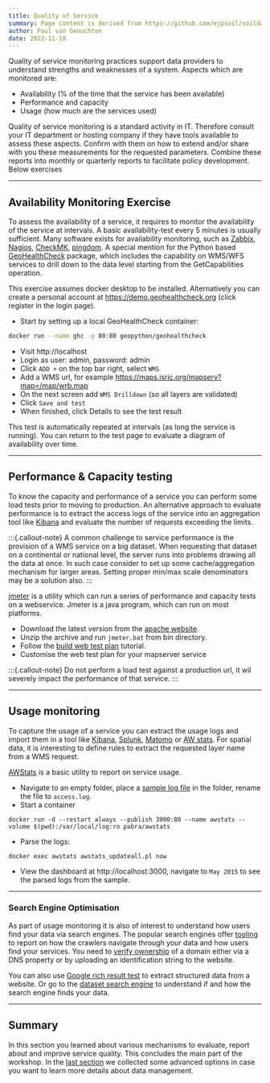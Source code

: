 ```yaml
---
title: Quality of Service
summary: Page content is derived from https://github.com/ejpsoil/soildata-assimilation-guidance
author: Paul van Genuchten
date: 2022-11-10
---
```

 
Quality of service monitoring practices support data providers to understand strengths and weaknesses of a system. Aspects which are monitored are:

- Availability (% of the time that the service has been available)
- Performance and capacity 
- Usage (how much are the services used)

Quality of service monitoring is a standard activity in IT. Therefore consult your IT department or hosting company if they have tools available to assess these aspects. Confirm with them on how to extend and/or share with you these measurements for the requested parameters. Combine these reports into monthly or quarterly reports to facilitate policy development. Below exercises

---

## Availability Monitoring Exercise

To assess the availability of a service, it requires to monitor the availability of the service at intervals. A basic availability-test every 5 minutes is usually sufficient. Many software exists for availability monitoring, such as [Zabbix](https://zabbix.com/), [Nagios](https://nagios.org/), [CheckMK](https://checkmk.com/), [pingdom](https://www.pingdom.com/). A special mention for the Python based [GeoHealthCheck](https://geohealthcheck.org/) package, which includes the capability on WMS/WFS services to drill down to the data level starting from the GetCapabilities operation.

This exercise assumes docker desktop to be installed. Alternatively you can create a personal account at https://demo.geohealthcheck.org (click register in the login page). 

- Start by setting up a local GeoHealthCheck container:

```bash
docker run --name ghc -p 80:80 geopython/geohealthcheck
```
- Visit http://localhost
- Login as user: admin, password: admin
- Click `ADD +` on the top bar right, select `WMS`
- Add a WMS url, for example https://maps.isric.org/mapserv?map=/map/wrb.map
- On the next screen add `WMS Drilldown` (so all layers are validated)
- Click `Save and test`
- When finished, click Details to see the test result

This test is automatically repeated at intervals (as long the service is running). You can return to the test page to evaluate a diagram of availability over time.

---

## Performance & Capacity testing

To know the capacity and performance of a service you can perform some load tests prior to moving to production. An alternative approach to evaluate performance is to extract the access logs of the service into an aggregation tool like [Kibana](https://www.elastic.co/kibana) and evaluate the number of requests exceeding the limits.

:::{.callout-note}
A common challenge to service performance is the provision of a WMS service on a big dataset. When requesting that dataset on a continental or national level, the server runs into problems drawing all the data at once. In such case consider to set up some cache/aggregation mechanism for larger areas. Setting proper min/max scale denominators may be a solution also.
:::

[jmeter](https://jmeter.apache.org/) is a utility which can run a series of performance and capacity tests on a webservice.
Jmeter is a java program, which can run on most platforms. 

- Download the latest version from the [apache website](https://jmeter.apache.org/download_jmeter.cgi). 
- Unzip the archive and run `jmeter.bat` from bin directory.
- Follow the [build web test plan](https://jmeter.apache.org/usermanual/build-web-test-plan.html) tutorial. 
- Customise the web test plan for your mapserver service

:::{.callout-note}
Do not perform a load test against a production url, it wil severely impact the performance of that service. 
:::

---

## Usage monitoring

To capture the usage of a service you can extract the usage logs and import them in a tool like [Kibana](https://www.elastic.co/kibana), [Splunk](https://www.splunk.com/), [Matomo](https://matomo.org/) or [AW stats](https://awstats.sourceforge.io/). For spatial data, it is interesting to define rules to extract the requested layer name from a WMS request. 

[AWStats](https://awstats.sourceforge.io/) is a basic utility to report on service usage. 

- Navigate to an empty folder, place a [sample log file](https://raw.githubusercontent.com/elastic/examples/master/Common%20Data%20Formats/apache_logs/apache_logs) in the folder, rename the file to `access.log`.
- Start a container

```
docker run -d --restart always --publish 3000:80 --name awstats --volume $(pwd):/var/local/log:ro pabra/awstats
```

- Parse the logs:

```
docker exec awstats awstats_updateall.pl now
```

- View the dashboard at http://localhost:3000, navigate to `May 2015` to see the parsed logs from the sample.

---

### Search Engine Optimisation

As part of usage monitoring it is also of interest to understand how users find your data via search engines. The popular search engines offer [tooling](https://search.google.com/search-console) to report on how the crawlers navigate through your data and how users find your services. You need to [verify ownership](https://support.google.com/webmasters/answer/9008080?hl=en) of a domain either via a DNS property or by uploading an identification string to the website. 

You can also use [Google rich result test](https://search.google.com/test/rich-results) to extract structured data from a website. Or go to the [dataset search engine](https://datasetsearch.research.google.com/) to understand if and how the search engine finds your data.

---

## Summary

In this section you learned about various mechanisms to evaluate, report about and improve service quality. This concludes the main part of the workshop. In the [last section](./9-advanced-options.md) we collected some advanced options in case you want to learn more details about data management.